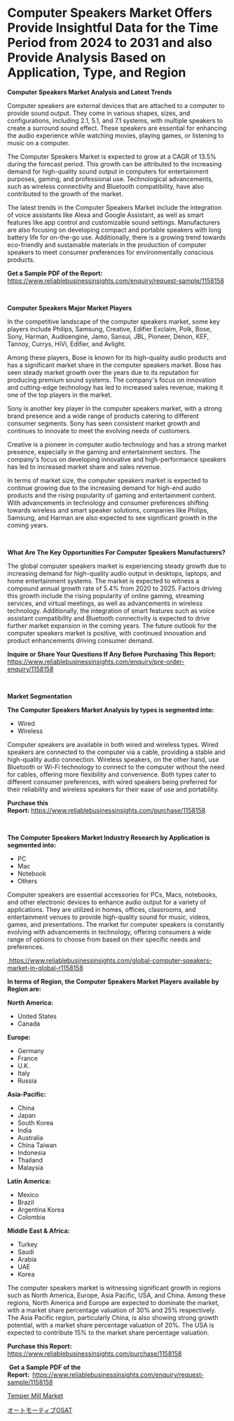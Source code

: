 <p><h1>Computer Speakers Market Offers Provide Insightful Data for the Time Period from 2024 to 2031 and also Provide Analysis Based on Application, Type, and Region</h1></p><p><strong>Computer Speakers Market Analysis and Latest Trends</strong></p>
<p><p>Computer speakers are external devices that are attached to a computer to provide sound output. They come in various shapes, sizes, and configurations, including 2.1, 5.1, and 7.1 systems, with multiple speakers to create a surround sound effect. These speakers are essential for enhancing the audio experience while watching movies, playing games, or listening to music on a computer.</p><p>The Computer Speakers Market is expected to grow at a CAGR of 13.5% during the forecast period. This growth can be attributed to the increasing demand for high-quality sound output in computers for entertainment purposes, gaming, and professional use. Technological advancements, such as wireless connectivity and Bluetooth compatibility, have also contributed to the growth of the market.</p><p>The latest trends in the Computer Speakers Market include the integration of voice assistants like Alexa and Google Assistant, as well as smart features like app control and customizable sound settings. Manufacturers are also focusing on developing compact and portable speakers with long battery life for on-the-go use. Additionally, there is a growing trend towards eco-friendly and sustainable materials in the production of computer speakers to meet consumer preferences for environmentally conscious products.</p></p>
<p><strong>Get a Sample PDF of the Report:&nbsp;</strong> <a href="https://www.reliablebusinessinsights.com/enquiry/request-sample/1158158">https://www.reliablebusinessinsights.com/enquiry/request-sample/1158158</a></p>
<p>&nbsp;</p>
<p><strong>Computer Speakers Major Market Players</strong></p>
<p><p>In the competitive landscape of the computer speakers market, some key players include Philips, Samsung, Creative, Edifier Exclaim, Polk, Bose, Sony, Harman, Audioengine, Jamo, Sansui, JBL, Pioneer, Denon, KEF, Tannoy, Currys, HiVi, Edifier, and Avlight.</p><p>Among these players, Bose is known for its high-quality audio products and has a significant market share in the computer speakers market. Bose has seen steady market growth over the years due to its reputation for producing premium sound systems. The company's focus on innovation and cutting-edge technology has led to increased sales revenue, making it one of the top players in the market.</p><p>Sony is another key player in the computer speakers market, with a strong brand presence and a wide range of products catering to different consumer segments. Sony has seen consistent market growth and continues to innovate to meet the evolving needs of customers.</p><p>Creative is a pioneer in computer audio technology and has a strong market presence, especially in the gaming and entertainment sectors. The company's focus on developing innovative and high-performance speakers has led to increased market share and sales revenue.</p><p>In terms of market size, the computer speakers market is expected to continue growing due to the increasing demand for high-end audio products and the rising popularity of gaming and entertainment content. With advancements in technology and consumer preferences shifting towards wireless and smart speaker solutions, companies like Philips, Samsung, and Harman are also expected to see significant growth in the coming years.</p></p>
<p>&nbsp;</p>
<p><strong>What Are The Key Opportunities For Computer Speakers Manufacturers?</strong></p>
<p><p>The global computer speakers market is experiencing steady growth due to increasing demand for high-quality audio output in desktops, laptops, and home entertainment systems. The market is expected to witness a compound annual growth rate of 5.4% from 2020 to 2025. Factors driving this growth include the rising popularity of online gaming, streaming services, and virtual meetings, as well as advancements in wireless technology. Additionally, the integration of smart features such as voice assistant compatibility and Bluetooth connectivity is expected to drive further market expansion in the coming years. The future outlook for the computer speakers market is positive, with continued innovation and product enhancements driving consumer demand.</p></p>
<p><strong>Inquire or Share Your Questions If Any Before Purchasing This Report:</strong> <a href="https://www.reliablebusinessinsights.com/enquiry/pre-order-enquiry/1158158">https://www.reliablebusinessinsights.com/enquiry/pre-order-enquiry/1158158</a></p>
<p>&nbsp;</p>
<p><strong>Market Segmentation</strong></p>
<p><strong>The Computer Speakers Market Analysis by types is segmented into:</strong></p>
<p><ul><li>Wired</li><li>Wireless</li></ul></p>
<p><p>Computer speakers are available in both wired and wireless types. Wired speakers are connected to the computer via a cable, providing a stable and high-quality audio connection. Wireless speakers, on the other hand, use Bluetooth or Wi-Fi technology to connect to the computer without the need for cables, offering more flexibility and convenience. Both types cater to different consumer preferences, with wired speakers being preferred for their reliability and wireless speakers for their ease of use and portability.</p></p>
<p><strong>Purchase this Report:&nbsp;</strong><a href="https://www.reliablebusinessinsights.com/purchase/1158158">https://www.reliablebusinessinsights.com/purchase/1158158</a></p>
<p>&nbsp;</p>
<p><strong>The Computer Speakers Market Industry Research by Application is segmented into:</strong></p>
<p><ul><li>PC</li><li>Mac</li><li>Notebook</li><li>Others</li></ul></p>
<p><p>Computer speakers are essential accessories for PCs, Macs, notebooks, and other electronic devices to enhance audio output for a variety of applications. They are utilized in homes, offices, classrooms, and entertainment venues to provide high-quality sound for music, videos, games, and presentations. The market for computer speakers is constantly evolving with advancements in technology, offering consumers a wide range of options to choose from based on their specific needs and preferences.</p></p>
<p><a href="https://www.reliablebusinessinsights.com/global-computer-speakers-market-in-global-r1158158">&nbsp;https://www.reliablebusinessinsights.com/global-computer-speakers-market-in-global-r1158158</a></p>
<p><strong>In terms of Region, the Computer Speakers Market Players available by Region are:</strong></p>
<p>
    <p> <strong> North America: </strong>
        <ul>
            <li>United States</li>
            <li>Canada</li>
        </ul>
        </p> 
    <p> <strong> Europe: </strong>
        <ul>
            <li>Germany</li>
            <li>France</li>
            <li>U.K.</li>
            <li>Italy</li>
            <li>Russia</li>
        </ul>
        </p> 
    <p> <strong> Asia-Pacific: </strong>
        <ul>
            <li>China</li>
            <li>Japan</li>
            <li>South Korea</li>
            <li>India</li>
            <li>Australia</li>
            <li>China Taiwan</li>
            <li>Indonesia</li>
            <li>Thailand</li>
            <li>Malaysia</li>
        </ul>
        </p> 
    <p> <strong> Latin America: </strong>
        <ul>
            <li>Mexico</li>
            <li>Brazil</li>
            <li>Argentina Korea</li>
            <li>Colombia</li>
        </ul>
        </p> 
    <p> <strong> Middle East & Africa: </strong>
        <ul>
            <li>Turkey</li>
            <li>Saudi</li>
            <li>Arabia</li>
            <li>UAE</li>
            <li>Korea</li>
        </ul>
    </p>
    </p>
<p><p>The computer speakers market is witnessing significant growth in regions such as North America, Europe, Asia Pacific, USA, and China. Among these regions, North America and Europe are expected to dominate the market, with a market share percentage valuation of 30% and 25% respectively. The Asia Pacific region, particularly China, is also showing strong growth potential, with a market share percentage valuation of 20%. The USA is expected to contribute 15% to the market share percentage valuation.</p></p>
<p><strong>Purchase this Report: </strong><a href="https://www.reliablebusinessinsights.com/purchase/1158158">https://www.reliablebusinessinsights.com/purchase/1158158</a></p>
<p>&nbsp;<strong>Get a Sample PDF of the Report:&nbsp;&nbsp;</strong><a href="https://www.reliablebusinessinsights.com/enquiry/request-sample/1158158">https://www.reliablebusinessinsights.com/enquiry/request-sample/1158158</a></p>
<p><strong></strong></p>
<p><p><a href="https://issuu.com/reportprime-2/docs/temper-mill-market-size-2030.pptx">Temper Mill Market</a></p><p><a href="https://github.com/oqxogxyvqe90775/Market-Research-Report-List-2/blob/main/1454111146038.md">オートモーティブOSAT</a></p></p>
